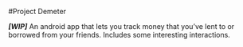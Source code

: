 #Project Demeter

***[WIP]*** 
An android app that lets you track money that you’ve lent to or borrowed from your friends. Includes some interesting interactions.